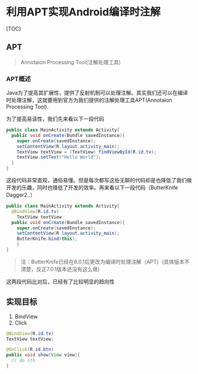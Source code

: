# 利用APT实现Android编译时注解

[TOC]

## APT

> Annotaion Processing Tool(注解处理工具)

### APT概述

Java为了提高其扩展性，提供了反射机制可以处理注解。其实我们还可以在编译时处理注解，这就要用到官方为我们提供的注解处理工具APT(Annotaion Processing Tool).

为了提高易读性，我们先来看以下一段代码

```java
public class MainActivity extends Activity{
  public void onCreate(Bundle savedInstance){
    super.onCreate(savedInstance);
    setContentView(R.layout.activity_main);
    TextView textView = (TextView) findViewById(R.id.tv);
    textView.setText("Hello World");
  }
}
```

这段代码非常直观，通俗易懂。但是每次都写这些无聊的代码却是也降低了我们做开发的乐趣，同时也降低了开发的效率。再来看以下一段代码（ButterKnife Dagger2..）

```java
public class MainActivity extends Activity{
  @BindView(R.id.tv)
    TextView textView
  public void onCreate(Bundle savedInstance){
    super.onCreate(savedInstance);
    setContentView(R.layout.activity_main);
    ButterKnife.bind(this);
    }
}
```

> 注：ButterKnife已经在8.0.1后更改为编译时处理注解（APT）(具体版本不清楚，反正7.0.1版本还没有这么做)

这两段代码比对后，已经有了比较明显的趋向性

## 实现目标

1. BindView
2. Click

```java
@BindView(R.id.tv)
TextView textView;

@OnClick(R.id.btn)
public void show(View view){
  // do sth
}
```

